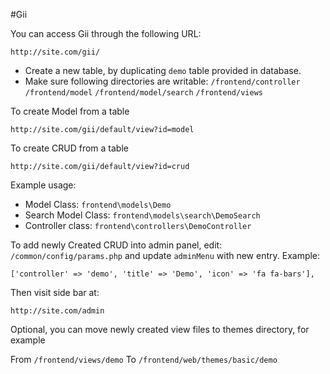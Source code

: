 #Gii

You can access Gii through the following URL:

    http://site.com/gii/

- Create a new table, by duplicating `demo` table provided in database.
- Make sure following directories are writable: `/frontend/controller` `/frontend/model` `/frontend/model/search` `/frontend/views`

To create Model from a table

    http://site.com/gii/default/view?id=model

To create CRUD from a table

    http://site.com/gii/default/view?id=crud

Example usage:

- Model Class: `frontend\models\Demo`
- Search Model Class: `frontend\models\search\DemoSearch`
- Controller class: `frontend\controllers\DemoController`

To add newly Created CRUD into admin panel, edit: `/common/config/params.php` and update `adminMenu` with new entry.
Example:

    ['controller' => 'demo', 'title' => 'Demo', 'icon' => 'fa fa-bars'],

Then visit side bar at:

    http://site.com/admin

Optional, you can move newly created view files to themes directory, for example

From `/frontend/views/demo`
To `/frontend/web/themes/basic/demo`